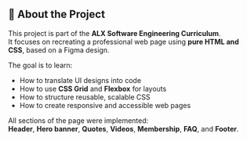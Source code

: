 ## 🚀 About the Project

This project is part of the **ALX Software Engineering Curriculum**.  
It focuses on recreating a professional web page using **pure HTML and CSS**, based on a Figma design.

The goal is to learn:

- How to translate UI designs into code
- How to use **CSS Grid** and **Flexbox** for layouts
- How to structure reusable, scalable CSS
- How to create responsive and accessible web pages

All sections of the page were implemented:  
**Header**, **Hero banner**, **Quotes**, **Videos**, **Membership**, **FAQ**, and **Footer**.
